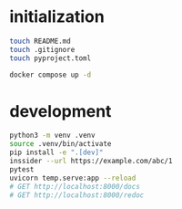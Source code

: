 # initialization

```sh
touch README.md
touch .gitignore
touch pyproject.toml

docker compose up -d
```

# development

```sh
python3 -m venv .venv
source .venv/bin/activate
pip install -e ".[dev]"
inssider --url https://example.com/abc/1
pytest
uvicorn temp.serve:app --reload
# GET http://localhost:8000/docs
# GET http://localhost:8000/redoc
```
